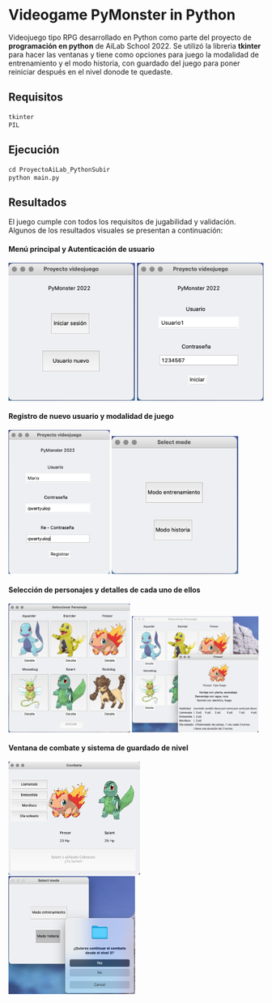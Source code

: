 # Videogame PyMonster in Python  

Videojuego tipo RPG desarrollado en Python como parte del proyecto de **programación en python** de AiLab School 2022. Se utilizó la libreria **tkinter** para hacer las ventanas y tiene como opciones para juego la modalidad de entrenamiento y el modo historia, con guardado del juego para poner reiniciar después en el nivel donode te quedaste.

## Requisitos  
```
tkinter
PIL
```

## Ejecución  
```
cd ProyectoAiLab_PythonSubir
python main.py
```

## Resultados  
El juego cumple con todos los requisitos de jugabilidad y validación.  
Algunos de los resultados visuales se presentan a continuación:

#### Menú principal y Autenticación de usuario  
<img src="results/menu.png" width="250">     <img src="results/usuario.png" width="250">  

#### Registro de nuevo usuario y modalidad de juego  
<img src="results/registro.png" width="200">     <img src="results/modo.png" width="250">  

#### Selección de personajes y detalles de cada uno de ellos  
<img src="results/seleccion.png" width="240">     <img src="results/detalles.png" width="250">  

#### Ventana de combate y sistema de guardado de nivel  
<img src="results/combate.png" width="260">     <img src="results/continuar.png" width="250">  

